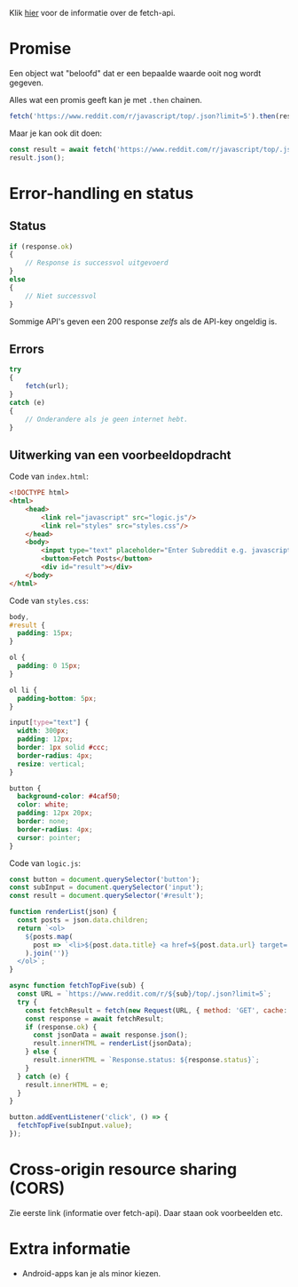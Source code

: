 Klik [hier](https://sitepoint.com/introduction-to-the-fetch-api/) voor de informatie over de fetch-api.

# Promise
Een object wat "beloofd" dat er een bepaalde waarde ooit nog wordt gegeven.

Alles wat een promis geeft kan je met `.then` chainen.

```js
fetch('https://www.reddit.com/r/javascript/top/.json?limit=5').then(res => console.log(res));
```

Maar je kan ook dit doen:

```js
const result = await fetch('https://www.reddit.com/r/javascript/top/.json?limit=5');    // await veranderd de promis in het beloofde object.
result.json();
```

# Error-handling en status
## Status
```js
if (response.ok)
{
    // Response is successvol uitgevoerd
}
else
{
    // Niet successvol
}
```

Sommige API's geven een 200 response *zelfs* als de API-key ongeldig is.

## Errors
```js
try
{
    fetch(url);
}
catch (e)
{
    // Onderandere als je geen internet hebt.
}
```

## Uitwerking van een voorbeeldopdracht
Code van `index.html`:
```html
<!DOCTYPE html>
<html>
    <head>
        <link rel="javascript" src="logic.js"/>
        <link rel="styles" src="styles.css"/>
    </head>
    <body>
        <input type="text" placeholder="Enter Subreddit e.g. javascript" />
        <button>Fetch Posts</button>
        <div id="result"></div>
    </body>
</html>
```
Code van `styles.css`:
```css
body,
#result {
  padding: 15px;
}

ol {
  padding: 0 15px;
}

ol li {
  padding-bottom: 5px;
}

input[type="text"] {
  width: 300px;
  padding: 12px;
  border: 1px solid #ccc;
  border-radius: 4px;
  resize: vertical;
}

button {
  background-color: #4caf50;
  color: white;
  padding: 12px 20px;
  border: none;
  border-radius: 4px;
  cursor: pointer;
}
```
Code van `logic.js`:
```js
const button = document.querySelector('button');
const subInput = document.querySelector('input');
const result = document.querySelector('#result');

function renderList(json) {
  const posts = json.data.children;
  return `<ol>
    ${posts.map(
      post => `<li>${post.data.title} <a href=${post.data.url} target='_blank'>Link</a></li>`
    ).join('')}
  </ol>`;
}

async function fetchTopFive(sub) {
  const URL = `https://www.reddit.com/r/${sub}/top/.json?limit=5`;
  try {
    const fetchResult = fetch(new Request(URL, { method: 'GET', cache: 'reload' }));
    const response = await fetchResult;
    if (response.ok) {
      const jsonData = await response.json();
      result.innerHTML = renderList(jsonData);
    } else {
      result.innerHTML = `Response.status: ${response.status}`;
    }
  } catch (e) {
    result.innerHTML = e;
  }
}

button.addEventListener('click', () => {
  fetchTopFive(subInput.value);
});
```

# Cross-origin resource sharing (CORS)
Zie eerste link (informatie over fetch-api). Daar staan ook voorbeelden etc.

# Extra informatie
- Android-apps kan je als minor kiezen.
